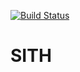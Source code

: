 [![Build Status](https://travis-ci.org/phillipnicol/SMITH.svg?branch=master)](https://travis-ci.org/phillipnicol/SMITH)

# SITH
